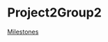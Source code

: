 # Project2Group2

[Milestones](https://github.students.cs.ubc.ca/CPSC410-2022W-T1/Project2Group2/wiki/Milestones)
